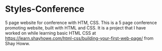 # Styles-Conference
5 page website for conference with HTM, CSS.
This is a 5 page conference promoting website, built with HTML and CSS.
It is a project that I have worked on while learning basic HTML CSS at https://learn.shayhowe.com/html-css/building-your-first-web-page/ from Shay Howw.
